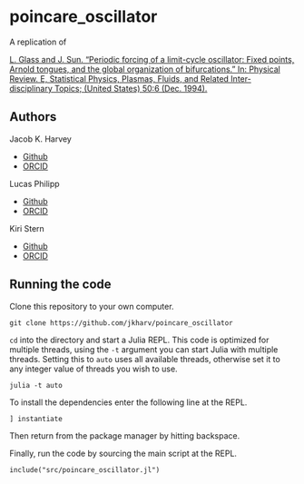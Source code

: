 # poincare_oscillator

A replication of 

[L. Glass and J. Sun. “Periodic forcing of a limit-cycle oscillator: Fixed
points, Arnold tongues, and the global organization of bifurcations.” In:
Physical Review. E, Statistical Physics, Plasmas, Fluids, and Related Inter-
disciplinary Topics; (United States) 50:6 (Dec. 1994).](
https://journals.aps.org/pre/abstract/10.1103/PhysRevE.50.5077)

## Authors 

Jacob K. Harvey

- [Github](https://github.com/jkharv)
- [ORCID](https://orcid.org/0000-0003-3713-1824)

Lucas Philipp

- [Github](https://github.com/lucasphilipp1)
- [ORCID](https://orcid.org/0000-0001-6454-4275)

Kiri Stern

- [Github](https://github.com/kiristern)
- [ORCID](https://orcid.org/0000-0002-5720-2581)

## Running the code

Clone this repository to your own computer.

```
git clone https://github.com/jkharv/poincare_oscillator 
```

`cd` into the directory and start a Julia REPL. This code is optimized for
multiple threads, using the `-t` argument you can start Julia with multiple
threads. Setting this to `auto` uses all available threads, otherwise set it to
any integer value of threads you wish to use.

```
julia -t auto
```

To install the dependencies enter the following line at the REPL.

```
] instantiate
```

Then return from the package manager by hitting backspace.

Finally, run the code by sourcing the main script at the REPL.

```
include("src/poincare_oscillator.jl")
```







